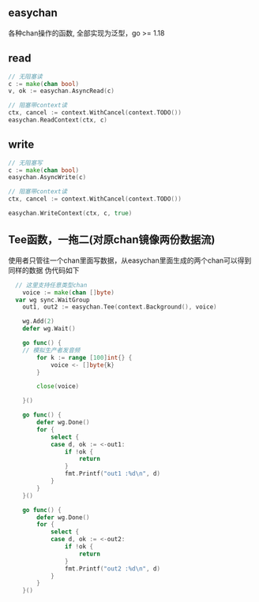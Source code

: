## easychan
各种chan操作的函数, 全部实现为泛型，go >= 1.18

## read
```go
// 无阻塞读
c := make(chan bool)
v, ok := easychan.AsyncRead(c)

// 阻塞带context读
ctx, cancel := context.WithCancel(context.TODO())
easychan.ReadContext(ctx, c)
```

## write
```go
// 无阻塞写
c := make(chan bool)
easychan.AsyncWrite(c)

// 阻塞带context读
ctx, cancel := context.WithCancel(context.TODO())

easychan.WriteContext(ctx, c, true)
```
## Tee函数，一拖二(对原chan镜像两份数据流)
使用者只管往一个chan里面写数据，从easychan里面生成的两个chan可以得到同样的数据
伪代码如下
```go
  // 这里支持任意类型chan
 	voice := make(chan []byte)
  var wg sync.WaitGroup
	out1, out2 := easychan.Tee(context.Background(), voice)

	wg.Add(2)
	defer wg.Wait()

	go func() {
    // 模拟生产者发音频
		for k := range [100]int{} {
			voice <- []byte{k}
		}

		close(voice)

	}()

	go func() {
		defer wg.Done()
		for {
			select {
			case d, ok := <-out1:
				if !ok {
					return
				}
				fmt.Printf("out1 :%d\n", d)
			}
		}
	}()

	go func() {
		defer wg.Done()
		for {
			select {
			case d, ok := <-out2:
				if !ok {
					return
				}
				fmt.Printf("out2 :%d\n", d)
			}
		}
	}()

```
